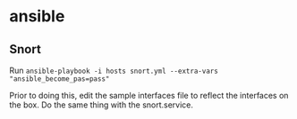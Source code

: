 # ansible

## Snort
Run `ansible-playbook -i hosts snort.yml --extra-vars "ansible_become_pas=pass"`

Prior to doing this, edit the sample interfaces file to reflect the interfaces on the box. Do the same thing with the snort.service.
